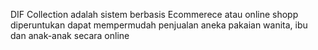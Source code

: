 DIF Collection adalah sistem berbasis Ecommerece atau online shopp diperuntukan dapat mempermudah penjualan aneka pakaian wanita, ibu dan anak-anak secara online
